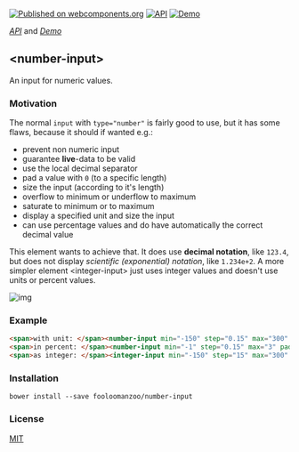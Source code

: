 [![Published on webcomponents.org](https://img.shields.io/badge/webcomponents.org-published-blue.svg)](https://www.webcomponents.org/element/fooloomanzoo/number-input)
[![API](https://img.shields.io/badge/API-available-green.svg)](https://www.webcomponents.org/element/fooloomanzoo/number-input/elements/number-input)
[![Demo](https://img.shields.io/badge/demo-available-red.svg)](https://www.webcomponents.org/element/fooloomanzoo/number-input/demo/demo/index.html)

_[API](https://fooloomanzoo.github.io/number-input/components/number-input/#/elements/number-input)_ and
_[Demo](https://fooloomanzoo.github.io/number-input/components/number-input/#/elements/number-input/demos/demo/index.html)_

## \<number-input\>

An input for numeric values.

### Motivation

The normal `input` with `type="number"` is fairly good to use, but it has some flaws, because it should if wanted e.g.:

* prevent non numeric input
* guarantee **live**-data to be valid
* use the local decimal separator
* pad a value with `0` (to a specific length)
* size the input (according to it's length)
* overflow to minimum or underflow to maximum
* saturate to minimum or to maximum
* display a specified unit and size the input
* can use percentage values and do have automatically the correct decimal value

This element wants to achieve that. It does use **decimal notation**, like `123.4`, but does not display _scientific (exponential) notation_, like `1.234e+2`. A more simpler element \<integer-input\> just uses integer values and doesn't use units or percent values.

![img](https://github.com/fooloomanzoo/number-input/raw/master/docs/number-input.gif "Demo")

### Example

<!--
```
<custom-element-demo>
  <template>
    <script src="../webcomponentsjs/webcomponents-lite.js"></script>

    <custom-style>
      <style is="custom-style">
        html {
          font-family: 'Source Sans Pro', sans-serif;
          --number-input: {
            background: rgba(35, 35, 40, 0.5);
            transition: background 150ms ease-in-out;
            color: #f1f1f1;
            padding: 3px;
            border-radius: 0;
          };
          --number-input-focus: {
            background: rgba(35, 35, 40, 1);
            color: #f1f1f1;
            outline: none;
          };
        }
      </style>
    </custom-style>
    <link rel="import" href="number-input.html">
    <link rel="import" href="integer-input.html">

    <next-code-block></next-code-block>
  </template>
</custom-element-demo>
```
-->
```html
<span>with unit: </span><number-input min="-150" step="0.15" max="300" pad-length="3" default="15" unit="°C"></number-input><br>
<span>in percent: </span><number-input min="-1" step="0.15" max="3" pad-length="3" start-at="1" in-percent></number-input><br>
<span>as integer: </span><integer-input min="-150" step="15" max="300" default="15"></integer-input>
```

### Installation
```
bower install --save fooloomanzoo/number-input
```

### License
[MIT](https://github.com/fooloomanzoo/number-input/blob/master/LICENSE.txt)
